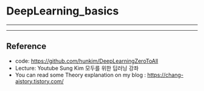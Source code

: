 # DeepLearning_basics
----------------------

------
## Reference  
* code: https://github.com/hunkim/DeepLearningZeroToAll  
* Lecture: Youtube Sung Kim 모두를 위한 딥러닝 강좌
* You can read some Theory explanation on my blog : https://chang-aistory.tistory.com/

